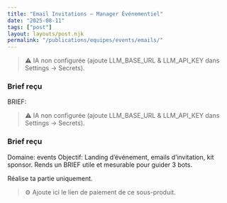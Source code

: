 ```yaml
---
title: "Email Invitations — Manager Événementiel"
date: "2025-08-11"
tags: ["post"]
layout: layouts/post.njk
permalink: "/publications/equipes/events/emails/"
---
```

> ⚠️ IA non configurée (ajoute LLM_BASE_URL & LLM_API_KEY dans Settings → Secrets).

### Brief reçu
BRIEF:
> ⚠️ IA non configurée (ajoute LLM_BASE_URL & LLM_API_KEY dans Settings → Secrets).

### Brief reçu
Domaine: events
Objectif: Landing d’événement, emails d’invitation, kit sponsor.
Rends un BRIEF utile et mesurable pour guider 3 bots.

Réalise ta partie uniquement.

> ⚙️ Ajoute ici le lien de paiement de ce sous-produit.
